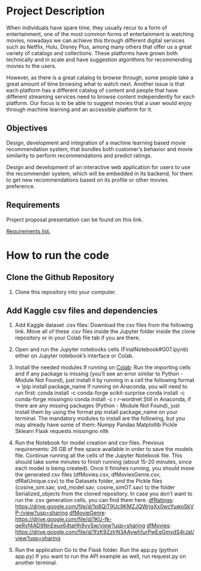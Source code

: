 # Project Description
When individuals have spare time, they usually recur to a form of entertainment, one of the most common forms of entertainment is watching movies, nowadays we can achieve this through different digital services such as Netflix, Hulu, Disney Plus, among many others that offer us a great variety of catalogs and collections. These platforms have grown both technically and in scale and have suggestion algorithms for recommending movies to the users. 

However, as there is a great catalog to browse through, some people take a great amount of time browsing what to watch next. Another issue is that each platform has a different catalog of content and people that have different streaming services need to browse content independently for each platform. Our focus is to be able to suggest movies that a user would enjoy through machine learning and an accessible platform for it.

## Objectives
Design, development and integration of a machine learning based movie recommendation system, that bundles both customer’s behavior and movie similarity to  perform recommendations and predict ratings.

Design and development of an interactive web application for users to use the recommender system, which will be embedded in its backend, for them to get new recommendations based on its profile or other movies preference.

## Requirements
Project proposal presentation can be found on this link.

[Requirements list.](https://docs.google.com/spreadsheets/d/17fanx073Sogh4UoWtw6Q4SxjEr8RLs4qssyUomtI0a8/edit?usp=sharing)

# How to run the code

## Clone the Github Repository
1. Clone this repository into your computer.

## Add Kaggle csv files and dependencies

1. Add Kaggle dataset .csv files:
Download the csv files from the following link. 
Move all of these .csv files inside the Jupyter folder inside the clone repository or in your Colab file tab if you are there.

2. Open and run the Jupyter notebooks cells (FinalNotebook#G07.ipynb) either on Jupyter notebook’s interface or Colab.

3. Install the needed modules
If running on [Colab](http://colab.research.google.com/):
Run the importing cells and if any package is missing (you’ll see an error similar to Python - Module Not Found), just install it by running in a cell the following format -> !pip install package_name
If running on Anaconda, you will need to run first:
conda install -c conda-forge scikit-surprise
conda install -c conda-forge missingno
conda install -c r r-wordnet
Still in Anaconda, if there are any missing packages (Python - Module Not Found), just install them by using the format  pip install package_name on your terminal.
The mandatory modules to install are the following, but you may already have some of them:
Numpy
Pandas
Matplotlib
Pickle
Sklearn
Flask
requests
missingno
nltk

4. Run the Notebook for model creation and csv files.
Previous requirements: 26 GB of free space available in order to save the models file.
Continue running all the cells of the Jupyter Notebook file.
This should take some minutes to finish running (about 15-20 minutes, since each model is being created).
Once it finishes running, you should move the generated csv files (dfMovies.csv, dfMoviesGenre.csv, dfRatUnique.csv) to the Datasets folder, and the Pickle files (cosine_sim.sav, svd_model.sav, cosine_simOT.sav) to the folder Serialized_objects from the cloned repository. In case you don’t want to run the .csv generation cells, you can find them here.
[dfRatings](https://drive.google.com/file/d/1p8QiT9Uc9KMZJQWrjgXx0wcYuwoSkVP-/view?usp=sharing): https://drive.google.com/file/d/1p8QiT9Uc9KMZJQWrjgXx0wcYuwoSkVP-/view?usp=sharing
[dfMovieGenre](https://drive.google.com/file/d/1KU-fk-qeRvf4AD9NnEeux64taHh9yvSw/view?usp=sharing): https://drive.google.com/file/d/1KU-fk-qeRvf4AD9NnEeux64taHh9yvSw/view?usp=sharing
[dfMovies](https://drive.google.com/file/d/1fzK9ZzlrN3AAywh1urPwEgGmydS4rJat/view?usp=sharing): https://drive.google.com/file/d/1fzK9ZzlrN3AAywh1urPwEgGmydS4rJat/view?usp=sharing

5. Run the application
Go to the Flask folder.
Run the app.py (python app.py)
If you want to run the API example as well, run request.py on another terminal.
